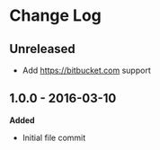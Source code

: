 # Change Log

## Unreleased
- Add https://bitbucket.com support

## 1.0.0 - 2016-03-10
**Added**
- Initial file commit
